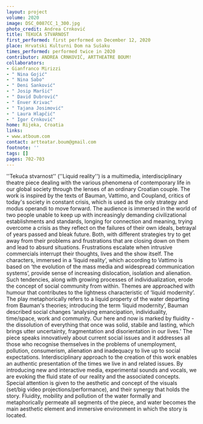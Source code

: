 ```yaml
---
layout: project
volume: 2020
image: DSC_0087CC_1_300.jpg
photo_credit: Andrea Crnković
title: TEKUĆA STVARNOST
first_performed: first performed on December 12, 2020
place: Hrvatski Kulturni Dom na Sušaku
times_performed: performed twice in 2020
contributor: ANDREA CRNKOVIĆ, ARTTHEATRE BOUM!
collaborators:
- Gianfranco Mirizzi
- " Nina Gojić"
- " Nina Sabo"
- " Deni Sanković"
- " Josip Maršić"
- " David Dubrović"
- " Enver Krivac"
- " Tajana Josimović"
- " Laura Hlapčić"
- " Igor Crnković"
home: Rijeka, Croatia
links:
- www.atboum.com
contact: artteatar.boum@gmail.com
footnote: ''
tags: []
pages: 702-703
---
```




''Tekuća stvarnost'' (''Liquid reality'') is a multimedia, interdisciplinary theatre piece dealing with the various phenomena of contemporary life in our global society through the lenses of an ordinary Croatian couple. The work is inspired by the texts of Bauman, Vattimo, and Coupland, critics of today's society in constant crisis, which is used as the only strategy and modus operandi to move forward.
The audience is immersed in the world of two people unable to keep up with increasingly demanding civilizational establishments and standards, longing for connection and meaning, trying overcome a crisis as they reflect on the failures of their own ideals, betrayal of years passed and bleak future. Both, with different strategies try to get away from their problems and frustrations that are closing down on them and lead to absurd situations. Frustrations escalate when intrusive commercials interrupt their thoughts, lives and the show itself. The characters, immersed in a ‘liquid reality’, which according to Vattimo is based on ‘the evolution of the mass media and widespread communication systems’, provide sense of increasing dislocation, isolation and alienation. Such tendencies, along with growing processes of individualization, erode the concept of social community from within. Themes are approached with humour that contributes to the lightness characteristic of ‘liquid modernity’. 
The play metaphorically refers to a liquid property of the water departing from Bauman's theories; introducing the term ‘liquid modernity’, Bauman described social changes ‘analysing emancipation, individuality, time/space, work and community. Our here and now is marked by fluidity  - the dissolution of everything that once was solid, stabile and lasting, which brings utter uncertainty, fragmentation and disorientation in our lives.’ The piece speaks innovatively about current social issues and it addresses all those who recognise themselves in the problems of unemployment, pollution, consumerism, alienation and inadequacy to live up to social expectations.
Interdisciplinary approach to the creation of this work enables an authentic presentation of the times we live in and related issues. By introducing new and interactive media, experimental sounds and vocals, we are evoking the fluid state of our reality and the associated concepts. Special attention is given to the aesthetic and concept of the visuals (set/big video projections/performance), and their synergy that holds the story. Fluidity, mobility and pollution of the water formally and metaphorically permeate all segments of the piece, and water becomes the main aesthetic element and immersive environment in which the story is located.

